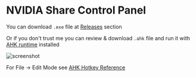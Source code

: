 # NVIDIA Share Control Panel

You can download `.exe` file at [Releases](https://github.com/BadCoder1337/NVIDIA-Share-Control-Panel/releases) section

Or if you don't trust me you can review & download `.ahk` file and run it with [AHK runtime](https://www.autohotkey.com/) installed

![screenshot](https://cdn.discordapp.com/attachments/420615293866606609/726420354498822185/unknown.png)

For File -> Edit Mode see [AHK Hotkey Reference](https://www.autohotkey.com/docs/Hotkeys.htm#Symbols)
